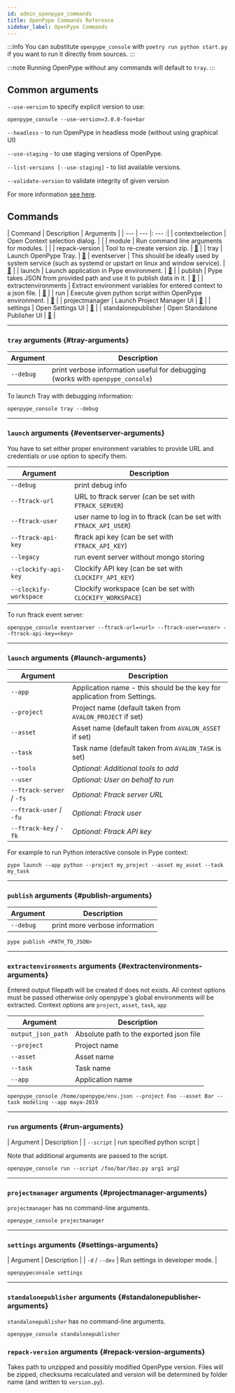 ```yaml
---
id: admin_openpype_commands
title: OpenPype Commands Reference
sidebar_label: OpenPype Commands
---
```


:::info
You can substitute `openpype_console` with `poetry run python start.py` if you want to run it
directly from sources.
:::

:::note
Running OpenPype without any commands will default to `tray`.
:::

## Common arguments
`--use-version` to specify explicit version to use:
```shell
openpype_console --use-version=3.0.0-foo+bar
```
`--headless` - to run OpenPype in headless mode (without using graphical UI)

`--use-staging` - to use staging versions of OpenPype.

`--list-versions [--use-staging]` - to list available versions.

`--validate-version` to validate integrity of given version

For more information [see here](admin_use.md#run-openpype).

## Commands

| Command | Description | Arguments |
| --- | --- |: --- :|
| contextselection | Open Context selection dialog. |  |
| module | Run command line arguments for modules. |  |
| repack-version | Tool to re-create version zip. | [📑](#repack-version-arguments) |
| tray | Launch OpenPype Tray. | [📑](#tray-arguments)
| eventserver | This should be ideally used by system service (such as systemd or upstart on linux and window service). | [📑](#eventserver-arguments) |
| launch | Launch application in Pype environment. | [📑](#launch-arguments) |
| publish | Pype takes JSON from provided path and use it to publish data in it. | [📑](#publish-arguments) |
| extractenvironments | Extract environment variables for entered context to a json file. | [📑](#extractenvironments-arguments) |
| run | Execute given python script within OpenPype environment. | [📑](#run-arguments) |
| projectmanager | Launch Project Manager UI | [📑](#projectmanager-arguments) |
| settings | Open Settings UI | [📑](#settings-arguments) |
| standalonepublisher | Open Standalone Publisher UI | [📑](#standalonepublisher-arguments) |

---
### `tray` arguments {#tray-arguments}
| Argument | Description |
| --- | --- |
| `--debug` | print verbose information useful for debugging (works with `openpype_console`) |

To launch Tray with debugging information:
```shell
openpype_console tray --debug
```
---
### `launch` arguments {#eventserver-arguments}
You have to set either proper environment variables to provide URL and credentials or use
option to specify them.

| Argument | Description |
| --- | --- |
| `--debug` | print debug info |
| `--ftrack-url` | URL to ftrack server (can be set with `FTRACK_SERVER`) |
| `--ftrack-user` |user name to log in to ftrack (can be set with `FTRACK_API_USER`) |
| `--ftrack-api-key` | ftrack api key (can be set with `FTRACK_API_KEY`) |
| `--legacy` | run event server without mongo storing |
| `--clockify-api-key` | Clockify API key (can be set with `CLOCKIFY_API_KEY`) |
| `--clockify-workspace` | Clockify workspace (can be set with `CLOCKIFY_WORKSPACE`) |

To run ftrack event server:
```shell
openpype_console eventserver --ftrack-url=<url> --ftrack-user=<user> --ftrack-api-key=<key>
```

---
### `launch` arguments {#launch-arguments}

| Argument | Description |
| --- | --- |
| `--app` | Application name - this should be the key for application from Settings. |
| `--project` | Project name (default taken from `AVALON_PROJECT` if set) |
| `--asset` | Asset name (default taken from `AVALON_ASSET` if set) |
| `--task` | Task name (default taken from `AVALON_TASK` is set) |
| `--tools` | *Optional: Additional tools to add* |
| `--user` | *Optional: User on behalf to run* | 
| `--ftrack-server` / `-fs` | *Optional: Ftrack server URL* | 
| `--ftrack-user` / `-fu` | *Optional: Ftrack user* |
| `--ftrack-key` / `-fk` | *Optional: Ftrack API key* |

For example to run Python interactive console in Pype context:
```shell
pype launch --app python --project my_project --asset my_asset --task my_task
```

---
### `publish` arguments {#publish-arguments}

| Argument | Description |
| --- | --- |
| `--debug` | print more verbose information |

```shell
pype publish <PATH_TO_JSON>
```

---
### `extractenvironments` arguments {#extractenvironments-arguments}

Entered output filepath will be created if does not exists.
All context options must be passed otherwise only openpype's global environments will be extracted.
Context options are `project`, `asset`, `task`, `app`

| Argument | Description |
| --- | --- |
| `output_json_path` | Absolute path to the exported json file |
| `--project` | Project name |
| `--asset` | Asset name |
| `--task` | Task name |
| `--app` | Application name |

```shell
openpype_console /home/openpype/env.json --project Foo --asset Bar --task modeling --app maya-2019
```

---
### `run` arguments {#run-arguments}

| Argument | Description |
| `--script` | run specified python script |

Note that additional arguments are passed to the script.

```shell
openpype_console run --script /foo/bar/baz.py arg1 arg2
```

---
### `projectmanager` arguments {#projectmanager-arguments}
`projectmanager` has no command-line arguments.
```shell
openpype_console projectmanager
```

---
### `settings` arguments {#settings-arguments}

| Argument | Description |
| `-d` / `--dev` | Run settings in developer mode. |

```shell
openpypeconsole settings
```

---
### `standalonepublisher` arguments {#standalonepublisher-arguments}
`standalonepublisher` has no command-line arguments.
```shell
openpype_console standalonepublisher
```

### `repack-version` arguments {#repack-version-arguments}
Takes path to unzipped and possibly modified OpenPype version. Files will be
zipped, checksums recalculated and version will be determined by folder name
(and written to `version.py`).

